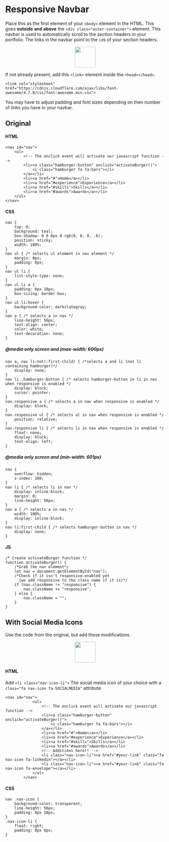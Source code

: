 # Responsive Navbar

Place this as the first element of your  `<body>` element in the HTML. This goes **outside and above** the `<div class="outer-container">` element.
This navbar is used to automatically scroll to the section headers in your portfolio. The links in the navbar point to the `id`s of your section headers.

<p align="center">
  <img height="65px" src="https://user-images.githubusercontent.com/43857043/145660638-750fd326-8dee-4506-9e6d-5c5378166bf7.png">
</p>

If not already present, add this `<link>` element inside the `<head></head>`.
```
<link rel="stylesheet" href="https://cdnjs.cloudflare.com/ajax/libs/font-awesome/4.7.0/css/font-awesome.min.css">
```
You may have to adjust padding and font sizes depending on then number of links you have in your navbar.

## Original

#### HTML
```
<nav id="nav">
    <ul>
        <!-- The onclick event will activate our javascript function -->
        <li><a class="hamburger-button" onclick="activateBurger()">
            <i class="hamburger fa fa-bars"></i>
        </a></li>
        <li><a href="#">Home</a></li>
        <li><a href="#experience">Experience</a></li>
        <li><a href="#skills">Skills</a></li>
        <li><a href="#awards">Awards</a></li>
    </ul>
</nav>
```
#### CSS
```
nav {
    top: 0;
    background: teal;
    box-shadow: 0 0 6px 0 rgb(0, 0, 0, .6);
    position: sticky;
    width: 100%;
}
nav ul { /* selects ul element in nav element */
    margin: 0px;
    padding: 0px;
}
nav ul li {
    list-style-type: none;
}
nav ul li a {
    padding: 0px 18px;
    box-sizing: border-box;
}
nav ul li:hover {
    background-color: darkslategray;
}
nav a { /* selects a in nav */
    line-height: 56px;
    text-align: center;
    color: white;
    text-decoration: none;
}
```

##### @media only screen and (max-width: 600px)
```
nav a, nav li:not(:first-child) { /*selects a and li (not li containing hamburger)*/
    display: none;
}
nav li .hamburger-button { /* selects hamburger-button in li in nav when responsive is enabled */
    display: block;
    cursor: pointer;
}
nav.responsive a { /* selects a in nav when responsive is enabled */
    display: block;
}
nav.responsive ul { /* selects ul in nav when responsive is enabled */
    position: relative;
}
nav.responsive li { /* selects li in nav when responsive is enabled */
    float: none;
    display: block;
    text-align: left;
}
```

##### @media only screen and (min-width: 601px)
```
nav {
    overflow: hidden;
    z-index: 100;
}
nav li { /* selects li in nav */
    display: inline-block;
    margin: 0;
    line-height: 56px;
}
nav a { /* selects a in nav */
    width: 100%;
    display: inline-block;
}
nav li:first-child { /* selects hamburger-button in nav */
    display: none;
}
```

#### JS
```
/* Create activateBurger function */
function activateBurger() {
    /*Grab the nav element*/
    let nav = document.getElementById("nav");
    /*Check if it isn't responsive-enabled yet
      (we add responsive to the class name if it is)*/
    if (nav.className != "responsive") {
        nav.className += "responsive";
    } else {
        nav.className = "";
    }
}
```

## With Social Media Icons
Use the code from the original, but add these modifications.
<p align="center">
  <img height="65px" src="https://user-images.githubusercontent.com/43857043/145661500-76fd194b-2251-4845-9a3f-fd1cad21552b.png">
</p>

#### HTML
Add `<li class="nav-icon-li">` The social media icon of your choice with a `class="fa nav-icon fa-SOCIALMEDIA"` attribute
```
<nav id="nav">
            <ul>
                <!-- The onclick event will activate our javascript function -->
                <li><a class="hamburger-button" onclick="activateBurger()">
                    <i class="hamburger fa fa-bars"></i>
                </a></li>
                <li><a href="#">Home</a></li>
                <li><a href="#experience">Experience</a></li>
                <li><a href="#skills">Skills</a></li>
                <li><a href="#awards">Awards</a></li>
                <!-- Additions here!! -->
                <li class="nav-icon-li"><a href="#your-link" class="fa nav-icon fa-linkedin"></a></li>
                <li class="nav-icon-li"><a href="#your-link" class="fa nav-icon fa-envelope"></a></li>
            </ul>
        </nav>
```

#### CSS
```
nav .nav-icon {
    background-color: transparent;
    line-height: 56px;
    padding: 0px 18px;
}
.nav-icon-li {
    float: right;
    padding: 0px 6px;
}
```
